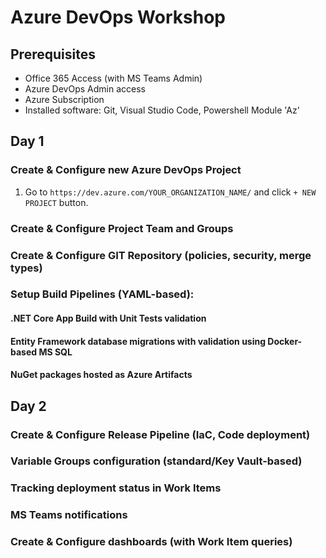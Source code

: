 # Azure DevOps Workshop

## Prerequisites
* Office 365 Access (with MS Teams Admin)
* Azure DevOps Admin access
* Azure Subscription
* Installed software: Git, Visual Studio Code, Powershell Module 'Az'

## Day 1

### Create & Configure new Azure DevOps Project

1. Go to `https://dev.azure.com/YOUR_ORGANIZATION_NAME/` and click `+ NEW PROJECT` button.



### Create & Configure Project Team and Groups

### Create & Configure GIT Repository (policies, security, merge types)

### Setup Build Pipelines (YAML-based):

#### .NET Core App Build with Unit Tests validation

#### Entity Framework database migrations with validation using Docker-based MS SQL

#### NuGet packages hosted as Azure Artifacts

## Day 2

### Create & Configure Release Pipeline (IaC, Code deployment)

### Variable Groups configuration (standard/Key Vault-based)

### Tracking deployment status in Work Items

### MS Teams notifications

### Create & Configure dashboards (with Work Item queries)
